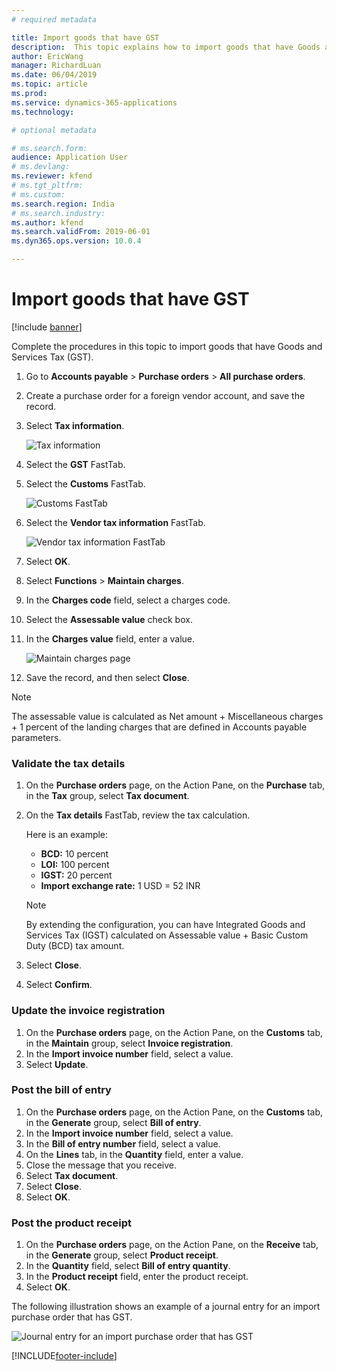 ```yaml
---
# required metadata

title: Import goods that have GST
description:  This topic explains how to import goods that have Goods and Services Tax (GST).
author: EricWang
manager: RichardLuan
ms.date: 06/04/2019
ms.topic: article
ms.prod: 
ms.service: dynamics-365-applications
ms.technology: 

# optional metadata

# ms.search.form: 
audience: Application User
# ms.devlang: 
ms.reviewer: kfend
# ms.tgt_pltfrm: 
# ms.custom: 
ms.search.region: India
# ms.search.industry: 
ms.author: kfend
ms.search.validFrom: 2019-06-01
ms.dyn365.ops.version: 10.0.4

---
```


# Import goods that have GST

[!include [banner](../includes/banner.md)]

Complete the procedures in this topic to import goods that have Goods and Services Tax (GST).

1. Go to **Accounts payable** \> **Purchase orders** \> **All purchase orders**.
2. Create a purchase order for a foreign vendor account, and save the record.
3. Select **Tax information**.

    ![Tax information](media/Capture2019052101.PNG)

4. Select the **GST** FastTab.
5. Select the **Customs** FastTab.

    ![Customs FastTab](media/Capture2019052104.PNG)

6. Select the **Vendor tax information** FastTab.

    ![Vendor tax information FastTab](media/Capture2019052103.PNG)

7. Select **OK**.
8. Select **Functions** \> **Maintain charges**.
9. In the **Charges code** field, select a charges code.
10. Select the **Assessable value** check box.
11. In the **Charges value** field, enter a value.

    ![Maintain charges page](media/Capture2019052105_upd.png)

12. Save the record, and then select **Close**.

    
> [!NOTE]
> The assessable value is calculated as Net amount + Miscellaneous charges + 1 percent of the landing charges that are defined in Accounts payable parameters.

### Validate the tax details

1. On the **Purchase orders** page, on the Action Pane, on the **Purchase** tab, in the **Tax** group, select **Tax document**.
2. On the **Tax details** FastTab, review the tax calculation.

    Here is an example:

    - **BCD:** 10 percent
    - **LOI:** 100 percent
    - **IGST:** 20 percent
    - **Import exchange rate:** 1 USD = 52 INR

    > [!NOTE]
    > By extending the configuration, you can have Integrated Goods and Services Tax (IGST) calculated on Assessable value + Basic Custom Duty (BCD) tax amount.

3. Select **Close**.
4. Select **Confirm**.

### Update the invoice registration

1. On the **Purchase orders** page, on the Action Pane, on the **Customs** tab, in the **Maintain** group, select **Invoice registration**.
2. In the **Import invoice number** field, select a value.
3. Select **Update**.

### Post the bill of entry

1. On the **Purchase orders** page, on the Action Pane, on the **Customs** tab, in the **Generate** group, select **Bill of entry**.
2. In the **Import invoice number** field, select a value.
3. In the **Bill of entry number** field, select a value.
4. On the **Lines** tab, in the **Quantity** field, enter a value.
6. Close the message that you receive.
7. Select **Tax document**.
8. Select **Close**.
9. Select **OK**.

### Post the product receipt

1. On the **Purchase orders** page, on the Action Pane, on the **Receive** tab, in the **Generate** group, select **Product receipt**.
2. In the **Quantity** field, select **Bill of entry quantity**.
3. In the **Product receipt** field, enter the product receipt.
4. Select **OK**.

The following illustration shows an example of a journal entry for an import purchase order that has GST.

![Journal entry for an import purchase order that has GST](media/Annotation-2019-05-20-165539.png)


[!INCLUDE[footer-include](../../includes/footer-banner.md)]